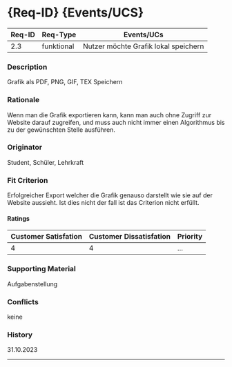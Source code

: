 # {Req-ID} {Events/UCS}

| Req-ID | Req-Type | Events/UCs                         |
|--------|----------|------------------------------------|
| 2.3    |funktional|Nutzer möchte Grafik lokal speichern|

### Description
Grafik als PDF, PNG, GIF, TEX Speichern

### Rationale
Wenn man die Grafik exportieren kann, kann man auch ohne Zugriff zur Website darauf zugreifen, und muss auch nicht immer einen Algorithmus bis zu der gewünschten Stelle ausführen.

### Originator
Student, Schüler, Lehrkraft

### Fit Criterion
Erfolgreicher Export welcher die Grafik genauso darstellt wie sie auf der Website aussieht. Ist dies nicht der fall ist das Criterion nicht erfüllt.

#### Ratings
| Customer Satisfation | Customer Dissatisfation | Priority |
|----------------------|-------------------------|----------|
| 4                    | 4                       | ...      |

### Supporting Material
Aufgabenstellung


### Conflicts
keine

### History
31.10.2023

---
